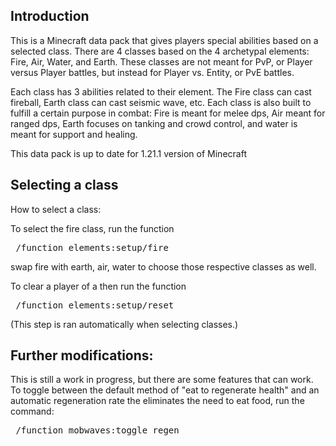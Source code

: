 ## Introduction

This is a Minecraft data pack that gives players special abilities based on a selected class. There are 4 classes based on the 4 archetypal elements: Fire, Air, Water, and Earth. These classes are not meant for PvP, or Player versus Player battles, but instead for Player vs. Entity, or PvE battles.

Each class has 3 abilities related to their element. The Fire class can cast fireball, Earth class can cast seismic wave, etc. Each class is also built to fulfill a certain purpose in combat: Fire is meant for melee dps, Air meant for ranged dps, Earth focuses on tanking and crowd control, and water is meant for support and healing.

This data pack is up to date for 1.21.1 version of Minecraft

## Selecting a class

How to select a class: 

To select the fire class, run the function
<pre> /function elements:setup/fire </pre>
swap fire with earth, air, water to choose those respective classes as well.

To clear a player of a then run the function
<pre> /function elements:setup/reset </pre>
(This step is ran automatically when selecting classes.)

## Further modifications:

This is still a work in progress, but there are some features that can work. To toggle between the default method of "eat to regenerate health" and an automatic regeneration rate the eliminates the need to eat food, run the command:
<pre> /function mobwaves:toggle_regen </pre>
